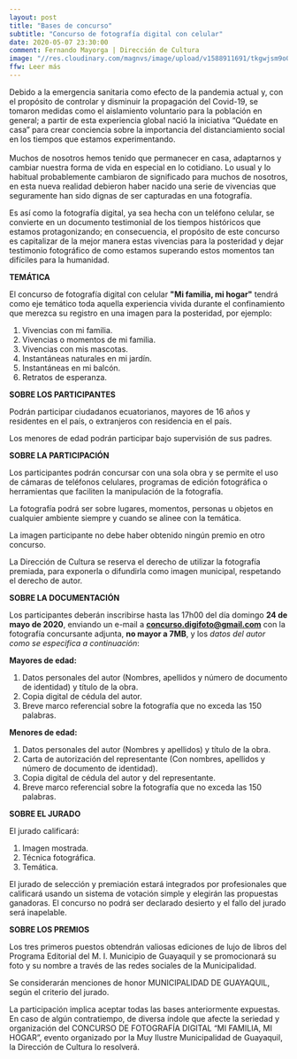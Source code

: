 ```yaml
---
layout: post
title: "Bases de concurso"
subtitle: "Concurso de fotografía digital con celular"
date: 2020-05-07 23:30:00
comment: Fernando Mayorga | Dirección de Cultura
image: "//res.cloudinary.com/magnvs/image/upload/v1588911691/tkgwjsm9o0u96p9jn8fv.jpg"
ffw: Leer más
---
```

Debido a la emergencia sanitaria como efecto de la pandemia actual y, con el propósito de controlar y disminuir la propagación del Covid-19, se tomaron medidas como el aislamiento voluntario para la población en general; a partir de esta experiencia global nació la iniciativa “Quédate en casa” para crear conciencia sobre la importancia del distanciamiento social en los tiempos que estamos experimentando.<br /><br />Muchos de nosotros hemos tenido que permanecer en casa, adaptarnos y cambiar nuestra forma de vida en especial en lo cotidiano. Lo usual y lo habitual probablemente cambiaron de significado para muchos de nosotros, en esta nueva realidad debieron haber nacido una serie de vivencias que seguramente han sido dignas de ser capturadas en una fotografía.

Es así como la fotografía digital, ya sea hecha con un teléfono celular, se convierte en un documento testimonial de los tiempos históricos que estamos protagonizando; en consecuencia, el propósito de este concurso es capitalizar de la mejor manera estas vivencias para la posteridad y dejar testimonio fotográfico de como estamos superando estos momentos tan difíciles para la humanidad.

**TEMÁTICA**

El concurso de fotografía digital con celular **"Mi familia, mi hogar"** tendrá como eje temático toda aquella experiencia vivida durante el confinamiento que merezca su registro en una imagen para la posteridad, por ejemplo:

<div class="leftie">

<ol>
<li>Vivencias con mi familia.</li>
<li>Vivencias o momentos de mi familia.</li>
<li>Vivencias con mis mascotas.</li>
<li>Instantáneas naturales en mi jardín.</li>
<li>Instantáneas en mi balcón.</li>
<li>Retratos de esperanza.</li>
</ol>

</div>


**SOBRE LOS PARTICIPANTES**

Podrán participar ciudadanos ecuatorianos, mayores de 16 años y residentes en el país, o extranjeros con residencia en el país.

Los menores de edad podrán participar bajo supervisión de sus padres.

**SOBRE LA PARTICIPACIÓN**

Los participantes podrán concursar con una sola obra y se permite el uso de cámaras de teléfonos celulares, programas de edición fotográfica o herramientas que faciliten la manipulación de la fotografía.

La fotografía podrá ser sobre lugares, momentos, personas u objetos en cualquier ambiente siempre y cuando se alinee con la temática.

La imagen participante no debe haber obtenido ningún premio en otro concurso.

La Dirección de Cultura se reserva el derecho de utilizar la fotografía premiada, para exponerla o difundirla como imagen municipal, respetando el derecho de autor.

**SOBRE LA DOCUMENTACIÓN**

Los participantes deberán inscribirse hasta las 17h00 del día domingo **24 de mayo de 2020**, enviando un e-mail a **concurso.digifoto@gmail.com** con la fotografía concursante adjunta, **no mayor a 7MB**, y los *datos del autor como se especifica a continuación*:

**Mayores de edad:**

<div class="leftie">

<ol>
<li>Datos personales del autor (Nombres, apellidos y número de documento de identidad) y título de la obra.</li>
<li>Copia digital de cédula del autor.</li>
<li>Breve marco referencial sobre la fotografía que no exceda las 150 palabras.</li>

</ol>

</div>

**Menores de edad:**

<div class="leftie">

<ol>
<li>Datos personales del autor (Nombres y apellidos) y título de la obra.</li>
<li>Carta de autorización del representante (Con nombres, apellidos y número de documento de identidad).</li>
<li>Copia digital de cédula del autor y del representante.</li>
<li>Breve marco referencial sobre la fotografía que no exceda las 150 palabras.</li>
</ol>

</div>

**SOBRE EL JURADO**

El jurado calificará:
<div class="leftie">

<ol>

<li>Imagen mostrada.</li>
<li>Técnica fotográfica.</li>
<li>Temática.</li>

</ol>

</div>

El jurado de selección y premiación estará integrados por profesionales que calificará usando un sistema de votación simple y elegirán las propuestas ganadoras. El concurso no podrá ser declarado desierto y el fallo del jurado será inapelable.

**SOBRE LOS PREMIOS**

Los tres primeros puestos obtendrán valiosas ediciones de lujo de libros del Programa Editorial del M. I. Municipio de Guayaquil y se promocionará su foto y su nombre a través de las redes sociales de la Municipalidad.

Se considerarán menciones de honor MUNICIPALIDAD DE GUAYAQUIL, según el criterio del jurado.

La participación implica aceptar todas las bases anteriormente expuestas. En caso de algún contratiempo, de diversa índole que afecte la seriedad y organización del CONCURSO DE FOTOGRAFÍA DIGITAL “MI FAMILIA, MI HOGAR”, evento organizado por la Muy Ilustre Municipalidad de Guayaquil, la Dirección de Cultura lo resolverá.
